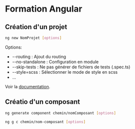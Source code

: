 # Formation Angular


## Création d'un projet

```bash
ng new NomProjet [options]
```

Options:
- --routing : Ajout du routing
- --no-standalone : Configuration en module
- --skip-tests : Ne pas générer de fichiers de tests (.spec.ts)
- --style=scss : Sélectionner le mode de style en scss
- ... 

Voir la [documentation](https://angular.dev/cli/new).

## Créatio d'un composant

```bash
ng generate component chemin/nomComposant [options]
```

```bash
ng g c chemin/nom-composant [options]
```


